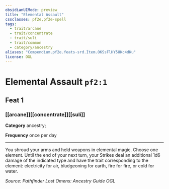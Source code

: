 ```yaml
---
obsidianUIMode: preview
title: "Elemental Assault"
cssclasses: pf2e,pf2e-spell
tags:
  - trait/arcane
  - trait/concentrate
  - trait/suli
  - trait/common
  - category/ancestry
aliases: "Compendium.pf2e.feats-srd.Item.OKSsFlHY5UKc4dKu"
license: OGL
---
```

# Elemental Assault `pf2:1`
## Feat 1
### [[arcane]][[concentrate]][[suli]]

**Category** ancestry; 




**Frequency** once per day

* * *

You shroud your arms and held weapons in elemental magic. Choose one element. Until the end of your next turn, your Strikes deal an additional 1d6 damage of the indicated type and have the trait corresponding to the element: electricity for air, bludgeoning for earth, fire for fire, or cold for water.

*Source: Pathfinder Lost Omens: Ancestry Guide*
*OGL*